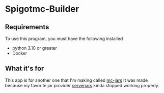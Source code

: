 # Spigotmc-Builder

## Requirements

To use this program, you must have the following installed

- python 3.10 or greater
- Docker

## What it's for

This app is for another one that I'm making called
[mc-jars](https://github.com/KalebSchmidlkofer/mc-jars)
It was made because my favorite jar provider [serverjars](https://serverjars.com/)
kinda stopped working properly.
